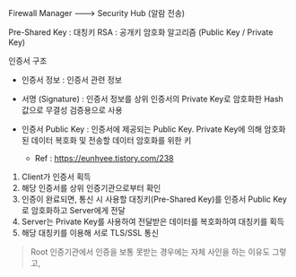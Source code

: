 

Firewall Manager ---> Security Hub (알람 전송)




Pre-Shared Key : 대칭키
RSA : 공개키 암호화 알고리즘 (Public Key / Private Key)




인증서 구조
- 인증서 정보 : 인증서 관련 정보
- 서명 (Signature) : 인증서 정보를 상위 인증서의 Private Key로 암호화한 Hash 값으로 무결성 검증용으로 사용
- 인증서 Public Key : 인증서에 제공되는 Public Key. Private Key에 의해 암호화된 데이터 복호화 및 전송할 데이터 암호화를 위한 키

    * Ref : https://eunhyee.tistory.com/238


1) Client가 인증서 획득
2) 해당 인증서를 상위 인증기관으로부터 확인
3) 인증이 완료되면, 통신 시 사용할 대칭키(Pre-Shared Key)를 인증서 Public Key로 암호화하고 Server에게 전달
4) Server는 Private Key를 사용하여 전달받은 데이터를 복호화하여 대칭키를 획득
5) 해당 대칭키를 이용해 서로 TLS/SSL 통신

> Root 인증기관에서 인증을 보통 못받는 경우에는 자체 사인을 하는 이유도 그렇고,  
